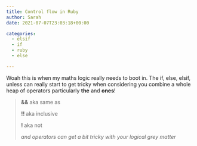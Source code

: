 ```yaml
---
title: Control flow in Ruby
author: Sarah
date: 2021-07-07T23:03:18+00:00

categories:
  - elsif
  - if
  - ruby
  - else

---
```

Woah this is when my maths logic really needs to boot in. The if, else, elsif, unless can really start to get tricky when considering you combine a whole heap of operators particularly **the** and **ones**! 

<blockquote class="wp-block-quote">
  <p>
    <strong>&&</strong> aka same as
  </p>
  
  <p>
    <strong>!! </strong>aka inclusive
  </p>
  
  <p>
    <strong>! </strong>aka not
  </p>
  
  <cite>and operators can get a bit tricky with your logical grey matter </cite>
</blockquote>
